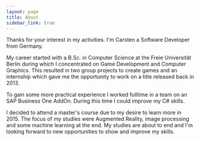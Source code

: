 ```yaml
---
layout: page
title: About
sidebar_link: true
---
```


Thanks for your interest in my activities. I'm Carsten a Software Developer from Germany. 

My career started with a B.Sc. in Computer Science at the Freie Universität Berlin during which I concentrated on Game Development and Computer Graphics. This resulted in two group projects to create games and an internship which gave me the opportunity to work on a title released back in 2013. 

To gain some more practical experience I worked fulltime in a team on an SAP Business One AddOn. During this time I could improve my C# skills.

I decided to attend a master's course due to my desire to learn more in 2015. The focus of my studies were Augmented Reality, image processing and some machine learning at the end. My studies are about to end and I'm looking forward to new opportunities to show and improve my skills.
